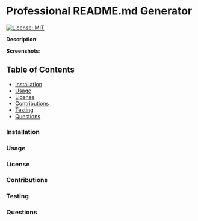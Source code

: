 # Professional README.md Generator
[![License: MIT](https://img.shields.io/badge/License-MIT-yellow.svg)](https://opensource.org/licenses/MIT)

**Description**:

**Screenshots**:

## Table of Contents
* [Installation](#installation)
* [Usage](#usage)
* [License](#license)
* [Contributions](#contributions)
* [Testing](#testing)
* [Questions](#questions)

### Installation

### Usage

### License

### Contributions

### Testing

### Questions
